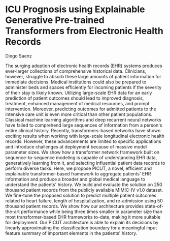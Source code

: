 # ICU Prognosis using Explainable Generative Pre-trained Transformers from Electronic Health Records

Diego Saenz

The surging adoption of electronic health records (EHR) systems produces ever-larger collections of comprehensive historical data. Clinicians, however, struggle to absorb these large amounts of patient information for immediate decisions. Medical institutions could also be prepared to administer beds and spaces efficiently for incoming patients if the severity of their stay is likely known. Utilizing large-scale EHR data for an early prediction of patient outcomes should lead to improved diagnosis, treatment, enhanced management of medical resources, and prompt intervention. Moreover, predicting outcomes for admitted patients to the intensive care unit is even more critical than other patient populations. Classical machine learning algorithms and deep recurrent neural networks have failed to comprehend large sequences of information from a person's entire clinical history. Recently, transformers-based networks have shown exciting results when working with large-scale longitudinal electronic health records. However, these advancements are limited to specific applications and introduce challenges at deployment because of massive model parameter sizes. We show how a transformer network framework built on sequence-to-sequence modeling is capable of understanding EHR data, generatively learning from it, and selecting influential patient data records to perform diverse tasks. Here, we propose PICUT, a novel, efficient and explainable transformer-based framework to aggregate patients' EHR information and produce a broader and global medical language to understand the patients' history. We build and evaluate the solution on 250 thousand patient records from the publicly available MIMIC-IV v1.0 dataset. We fine-tune the proposed solution to predict multiple patient outcomes related to heart failure, length of hospitalization, and re-admission using 50 thousand patient records. We show how our architecture provides state-of-the-art performance while being three times smaller in parameter size than most transformer-based EHR frameworks to-date, making it more suitable for deployment. Our PICUT architecture is able to explain its decisions by linearly approximating the classification boundary for a meaningful input feature summary of important elements in the patients' history.



